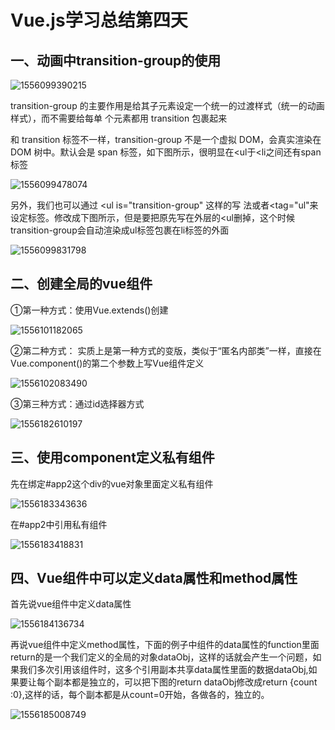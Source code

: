 #                           Vue.js学习总结第四天

## 一、动画中transition-group的使用

![1556099390215](C:\Users\19643\AppData\Roaming\Typora\typora-user-images\1556099390215.png)

transition-group 的主要作用是给其子元素设定一个统一的过渡样式（统一的动画样式），而不需要给每单
个元素都用 transition 包裹起来

和 transition 标签不一样，transition-group 不是一个虚拟 DOM，会真实渲染在 DOM
树中。默认会是 span 标签，如下图所示，很明显在<ul于<li之间还有span标签

![1556099478074](C:\Users\19643\AppData\Roaming\Typora\typora-user-images\1556099478074.png)

另外，我们也可以通过 <ul is="transition-group" 这样的写
法或者<tag="ul"来设定标签。修改成下图所示，但是要把原先写在外层的<ul删掉，这个时候transition-group会自动渲染成ul标签包裹在li标签的外面

![1556099831798](C:\Users\19643\AppData\Roaming\Typora\typora-user-images\1556099831798.png)



##  二、创建全局的vue组件

①第一种方式：使用Vue.extends()创建

![1556101182065](C:\Users\19643\AppData\Roaming\Typora\typora-user-images\1556101182065.png)

②第二种方式：   实质上是第一种方式的变版，类似于“匿名内部类”一样，直接在Vue.component()的第二个参数上写Vue组件定义

![1556102083490](C:\Users\19643\AppData\Roaming\Typora\typora-user-images\1556102083490.png)

③第三种方式：通过id选择器方式

![1556182610197](C:\Users\19643\AppData\Roaming\Typora\typora-user-images\1556182610197.png)



##  三、使用component定义私有组件

先在绑定#app2这个div的vue对象里面定义私有组件

![1556183343636](C:\Users\19643\AppData\Roaming\Typora\typora-user-images\1556183343636.png)

在#app2中引用私有组件

![1556183418831](C:\Users\19643\AppData\Roaming\Typora\typora-user-images\1556183418831.png)



##    四、Vue组件中可以定义data属性和method属性

  首先说vue组件中定义data属性

![1556184136734](C:\Users\19643\AppData\Roaming\Typora\typora-user-images\1556184136734.png)

再说vue组件中定义method属性，下面的例子中组件的data属性的function里面return的是一个我们定义的全局的对象dataObj，这样的话就会产生一个问题，如果我们多次引用该组件时，这多个引用副本共享data属性里面的数据dataObj,如果要让每个副本都是独立的，可以把下图的return dataObj修改成return {count :0},这样的话，每个副本都是从count=0开始，各做各的，独立的。

![1556185008749](C:\Users\19643\AppData\Roaming\Typora\typora-user-images\1556185008749.png)



